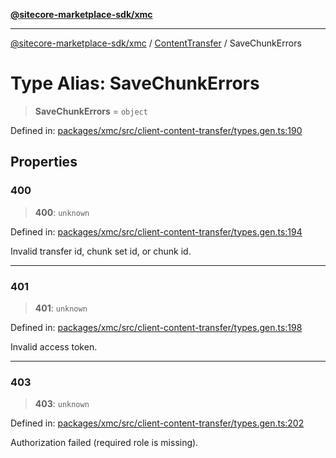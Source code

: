 [**@sitecore-marketplace-sdk/xmc**](../../../../README.md)

***

[@sitecore-marketplace-sdk/xmc](../../../../README.md) / [ContentTransfer](../README.md) / SaveChunkErrors

# Type Alias: SaveChunkErrors

> **SaveChunkErrors** = `object`

Defined in: [packages/xmc/src/client-content-transfer/types.gen.ts:190](https://github.com/Sitecore/marketplace-sdk/blob/e3ec55ede335ad59ac5875d32f0d68c50e7bc899/packages/xmc/src/client-content-transfer/types.gen.ts#L190)

## Properties

### 400

> **400**: `unknown`

Defined in: [packages/xmc/src/client-content-transfer/types.gen.ts:194](https://github.com/Sitecore/marketplace-sdk/blob/e3ec55ede335ad59ac5875d32f0d68c50e7bc899/packages/xmc/src/client-content-transfer/types.gen.ts#L194)

Invalid transfer id, chunk set id, or chunk id.

***

### 401

> **401**: `unknown`

Defined in: [packages/xmc/src/client-content-transfer/types.gen.ts:198](https://github.com/Sitecore/marketplace-sdk/blob/e3ec55ede335ad59ac5875d32f0d68c50e7bc899/packages/xmc/src/client-content-transfer/types.gen.ts#L198)

Invalid access token.

***

### 403

> **403**: `unknown`

Defined in: [packages/xmc/src/client-content-transfer/types.gen.ts:202](https://github.com/Sitecore/marketplace-sdk/blob/e3ec55ede335ad59ac5875d32f0d68c50e7bc899/packages/xmc/src/client-content-transfer/types.gen.ts#L202)

Authorization failed (required role is missing).
